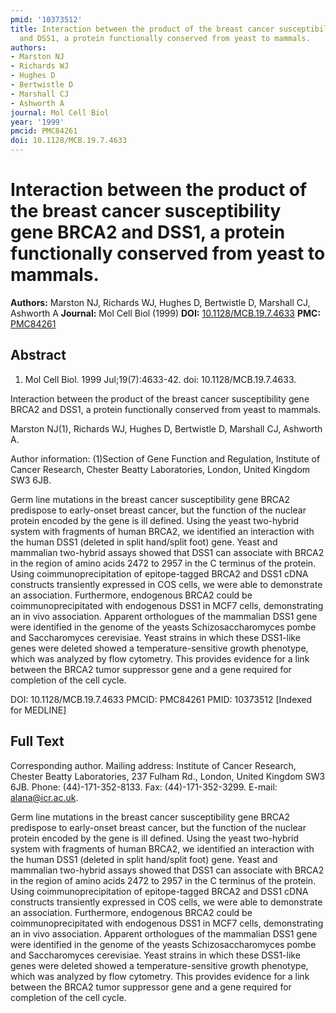 ```yaml
---
pmid: '10373512'
title: Interaction between the product of the breast cancer susceptibility gene BRCA2
  and DSS1, a protein functionally conserved from yeast to mammals.
authors:
- Marston NJ
- Richards WJ
- Hughes D
- Bertwistle D
- Marshall CJ
- Ashworth A
journal: Mol Cell Biol
year: '1999'
pmcid: PMC84261
doi: 10.1128/MCB.19.7.4633
---
```


# Interaction between the product of the breast cancer susceptibility gene BRCA2 and DSS1, a protein functionally conserved from yeast to mammals.
**Authors:** Marston NJ, Richards WJ, Hughes D, Bertwistle D, Marshall CJ, Ashworth A
**Journal:** Mol Cell Biol (1999)
**DOI:** [10.1128/MCB.19.7.4633](https://doi.org/10.1128/MCB.19.7.4633)
**PMC:** [PMC84261](https://www.ncbi.nlm.nih.gov/pmc/articles/PMC84261/)

## Abstract

1. Mol Cell Biol. 1999 Jul;19(7):4633-42. doi: 10.1128/MCB.19.7.4633.

Interaction between the product of the breast cancer susceptibility gene BRCA2 
and DSS1, a protein functionally conserved from yeast to mammals.

Marston NJ(1), Richards WJ, Hughes D, Bertwistle D, Marshall CJ, Ashworth A.

Author information:
(1)Section of Gene Function and Regulation, Institute of Cancer Research, 
Chester Beatty Laboratories, London, United Kingdom SW3 6JB.

Germ line mutations in the breast cancer susceptibility gene BRCA2 predispose to 
early-onset breast cancer, but the function of the nuclear protein encoded by 
the gene is ill defined. Using the yeast two-hybrid system with fragments of 
human BRCA2, we identified an interaction with the human DSS1 (deleted in split 
hand/split foot) gene. Yeast and mammalian two-hybrid assays showed that DSS1 
can associate with BRCA2 in the region of amino acids 2472 to 2957 in the C 
terminus of the protein. Using coimmunoprecipitation of epitope-tagged BRCA2 and 
DSS1 cDNA constructs transiently expressed in COS cells, we were able to 
demonstrate an association. Furthermore, endogenous BRCA2 could be 
coimmunoprecipitated with endogenous DSS1 in MCF7 cells, demonstrating an in 
vivo association. Apparent orthologues of the mammalian DSS1 gene were 
identified in the genome of the yeasts Schizosaccharomyces pombe and 
Saccharomyces cerevisiae. Yeast strains in which these DSS1-like genes were 
deleted showed a temperature-sensitive growth phenotype, which was analyzed by 
flow cytometry. This provides evidence for a link between the BRCA2 tumor 
suppressor gene and a gene required for completion of the cell cycle.

DOI: 10.1128/MCB.19.7.4633
PMCID: PMC84261
PMID: 10373512 [Indexed for MEDLINE]

## Full Text

Corresponding author. Mailing address: Institute of Cancer Research, Chester Beatty Laboratories, 237 Fulham Rd., London, United Kingdom SW3 6JB. Phone: (44)-171-352-8133. Fax: (44)-171-352-3299. E-mail: alana@icr.ac.uk.

Germ line mutations in the breast cancer susceptibility gene BRCA2 predispose to early-onset breast cancer, but the function of the nuclear protein encoded by the gene is ill defined. Using the yeast two-hybrid system with fragments of human BRCA2, we identified an interaction with the human DSS1 (deleted in split hand/split foot) gene. Yeast and mammalian two-hybrid assays showed that DSS1 can associate with BRCA2 in the region of amino acids 2472 to 2957 in the C terminus of the protein. Using coimmunoprecipitation of epitope-tagged BRCA2 and DSS1 cDNA constructs transiently expressed in COS cells, we were able to demonstrate an association. Furthermore, endogenous BRCA2 could be coimmunoprecipitated with endogenous DSS1 in MCF7 cells, demonstrating an in vivo association. Apparent orthologues of the mammalian DSS1 gene were identified in the genome of the yeasts Schizosaccharomyces pombe and Saccharomyces cerevisiae. Yeast strains in which these DSS1-like genes were deleted showed a temperature-sensitive growth phenotype, which was analyzed by flow cytometry. This provides evidence for a link between the BRCA2 tumor suppressor gene and a gene required for completion of the cell cycle.

